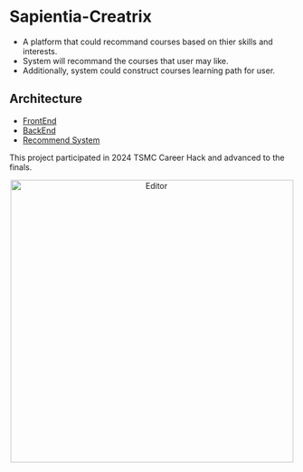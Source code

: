 # Sapientia-Creatrix

* A platform that could recommand courses based on thier skills and interests.
* System will recommand the courses that user may like.
* Additionally, system could construct courses learning path for user.

## Architecture
* [FrontEnd](https://github.com/Sapientia-Creatrix/FrontEnd)
* [BackEnd](https://github.com/Sapientia-Creatrix/BackEnd)
* [Recommend System](https://github.com/Sapientia-Creatrix/RecommendSystem)

This project participated in 2024 TSMC Career Hack and advanced to the finals.
<div align="center">
	<img src="../../certificate.png" alt="Editor" width="500">
</div>
